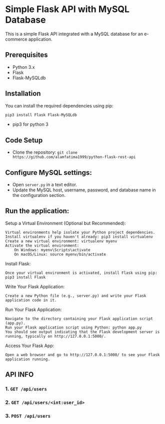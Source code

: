 # Simple Flask API with MySQL Database

This is a simple Flask API integrated with a MySQL database for an e-commerce application.

## Prerequisites

- Python 3.x
- Flask
- Flask-MySQLdb

## Installation

You can install the required dependencies using pip:

```bash
pip3 install Flask Flask-MySQLdb
```
 - pip3 for python 3

## Code Setup

- Clone the repository: ```git clone https://github.com/alamfatima1999/python-flask-rest-api```


## Configure MySQL settings:

   - Open `server.py` in a text editor.
   - Update the MySQL host, username, password, and database name in the configuration section.

## Run the application:

Setup a Virtual Environment (Optional but Recommended):

    Virtual environments help isolate your Python project dependencies.
    Install virtualenv if you haven't already: pip3 install virtualenv
    Create a new virtual environment: virtualenv myenv
    Activate the virtual environment:
        On Windows: myenv\Scripts\activate
        On macOS/Linux: source myenv/bin/activate

Install Flask:

    Once your virtual environment is activated, install Flask using pip: pip3 install Flask

Write Your Flask Application:

    Create a new Python file (e.g., server.py) and write your Flask application code in it. 

Run Your Flask Application:

    Navigate to the directory containing your Flask application script (app.py).
    Run your Flask application script using Python: python app.py
    You should see output indicating that the Flask development server is running, typically on http://127.0.0.1:5000/.

Access Your Flask App:

    Open a web browser and go to http://127.0.0.1:5000/ to see your Flask application running.


## API INFO

### 1. `GET /api/users`
### 2. `GET /api/users/<int:user_id>`
### 3. `POST /api/users`


   

